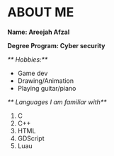 # ABOUT ME 
**Name: Areejah Afzal**

**Degree Program: Cyber security**

_** Hobbies:**_
- Game dev
- Drawing/Animation
- Playing guitar/piano

_** Languages I am familiar with**_
1. C
2. C++
3. HTML
4. GDScript
5. Luau
